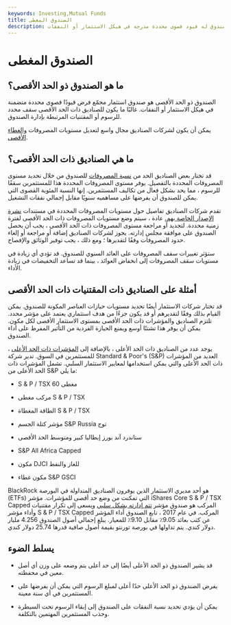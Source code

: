 ```yaml
---
keywords: Investing,Mutual Funds
title: الصندوق المغطى
description: الصندوق المغطى هو صندوق له قيود قصوى محددة مدرجة في هيكل الاستثمار أو النفقات.
---
```


# الصندوق المغطى
## ما هو الصندوق ذو الحد الأقصى؟

الصندوق ذو الحد الأقصى هو صندوق استثمار مجمّع فرض قيودًا قصوى محددة متضمنة في هيكل الاستثمار أو النفقات. غالبًا ما يكون للصناديق ذات الحد الأقصى سقف محدد للرسوم أو المقتنيات المرتبطة بإدارة الصندوق.

يمكن أن يكون لشركات الصناديق مجال واسع لتعديل مستويات المصروفات [والغطاء](/holdings) [الأقصى](/holdings).

## ما هي الصناديق ذات الحد الأقصى؟

قد تختار بعض الصناديق الحد من [نسبة المصروفات](/expenseratio) للصندوق من خلال تحديد مستوى المصروفات المحددة بالتفصيل. يوفر مستوى المصروفات المحددة هذا للمستثمرين سقفًا للرسوم ، مما يحد بشكل فعال من تكاليف المستثمرين. إنها النسبة المئوية القصوى التي يمكن للصندوق أن يفرضها على مساهميه سنويًا مقابل إجمالي نفقات التشغيل.

تقدم شركات الصناديق تفاصيل حول مستويات المصروفات المحددة في مستندات [نشرة الإصدار الخاصة بهم.](/prospectus) عادة ، سيتم وضع مستويات المصروفات ذات الحد الأقصى لفترة زمنية محددة. لتجديد أو مراجعة مستوى المصروفات ذات الحد الأقصى ، يجب أن يحصل الصندوق على موافقة مجلس إدارته. يجوز لشركات الصناديق إضافة أو مراجعة أو إلغاء حدود المصروفات وفقًا لتقديرها ؛ ومع ذلك ، يجب توفير الوثائق والإفصاح.

ستؤثر تغييرات سقف المصروفات على العائد السنوي للصندوق. قد تؤدي أي زيادة في مستويات سقف المصروفات إلى انخفاض العوائد ، بينما قد تساعد التخفيضات في زيادة الأداء.

## أمثلة على الصناديق ذات المقتنيات ذات الحد الأقصى

قد تختار شركات الاستثمار أيضًا تحديد مستويات حيازات العناصر المكونة للصندوق. يمكن القيام بذلك وفقًا لتقديرهم أو قد يكون جزءًا من هدف استثماري يعتمد على مؤشر محدد. تلتزم الصناديق والمؤشرات ذات الحد الأقصى بمستوى الاستثمار الأقصى لكل مكون. يمكن أن يوفر هذا تشتتًا أوسع ويمنع الحيازة الفردية من التأثير المفرط على أداء الصندوق.

يوجد عدد من الصناديق ذات الحد الأعلى ، بالإضافة إلى [المؤشرات ذات الحد الأعلى](/capped-index) ، للمستثمرين في السوق. تدير شركة Standard & Poor's (S&P) العديد من المؤشرات ذات الحد الأعلى والتي يمكن استخدامها لمعايير الاستثمار السلبي. تشمل المؤشرات ذات الحد الأعلى من S&P ما يلي:

- S & P / TSX 60 مغطى

- مركب مغطى S & P / TSX

- الطاقة المغطاة S & P / TSX

- مؤشر كتلة الجسم S&P Russia توج

- ستاندرد آند بورز إيطاليا كبير ومتوسط الحد الأقصى

- S&P All Africa Capped

- مكون DJCI للغاز والنفط

- مكون غطاء S&P GSCI

BlackRock هو أحد مديري الاستثمار الذين يوفرون الصناديق المتداولة في البورصة (ETFs) التي تمكنت من وضع حد أقصى للمؤشرات. مؤشر iShares Core S & P / TSX Capped المركب هو صندوق مؤشر [تتم إدارته بشكل سلبي](/passivemanagement) ويسعى إلى تكرار مقتنيات وأداء مؤشر S & P / TSX Capped المركب. في عام 2017 ، تابع الصندوق أداء المؤشر عن كثب بعائد 9.05٪ مقابل 9.10٪ للمعيار. يبلغ إجمالي أصول الصندوق 4.256 مليار دولار كندي. يتم تداولها في بورصة تورنتو بقيمة أصول صافية قدرها 25.74 دولار كندي.

## يسلط الضوء

- قد يشير الصندوق ذو الحد الأعلى أيضًا إلى حد أعلى يتم وضعه على وزن أي أصل معين في محفظته.

- يفرض الصندوق ذو الحد الأعلى حدًا أعلى لمبلغ الرسوم التي يمكن أن يفرضها على المستثمرين في أي سنة معينة.

- يمكن أن يؤدي تحديد نسبة النفقات على الصندوق إلى إبقاء الرسوم تحت السيطرة وجذب المستثمرين المهتمين بالتكلفة.

